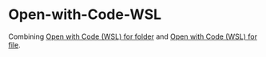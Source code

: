 # Open-with-Code-WSL

Combining [Open with Code (WSL) for folder](https://gist.github.com/mbartelsm/be2a8ea761e5358cd04e3777d107b186#file-vscode_context-reg) and [Open with Code (WSL) for file](https://github.com/matuszykrafa/open-with-code-in-wsl).
